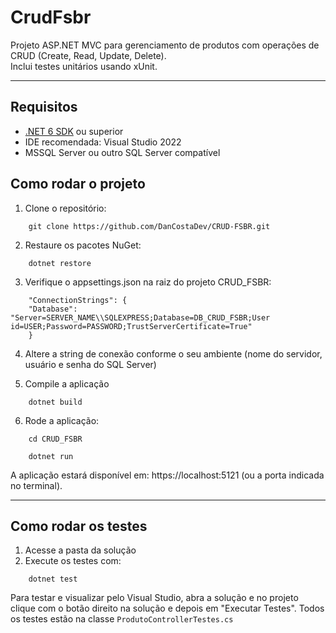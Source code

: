 # CrudFsbr

Projeto ASP.NET MVC para gerenciamento de produtos com operações de CRUD (Create, Read, Update, Delete).  
Inclui testes unitários usando xUnit.

---

## Requisitos

- [.NET 6 SDK](https://dotnet.microsoft.com/en-us/download/dotnet/6.0) ou superior
- IDE recomendada: Visual Studio 2022
- MSSQL Server ou outro SQL Server compatível

## Como rodar o projeto

1. Clone o repositório:
```
	git clone https://github.com/DanCostaDev/CRUD-FSBR.git
```
2. Restaure os pacotes NuGet:
```
	dotnet restore
```
3. Verifique o appsettings.json na raiz do projeto CRUD_FSBR:
```
	"ConnectionStrings": {
  	"Database": "Server=SERVER_NAME\\SQLEXPRESS;Database=DB_CRUD_FSBR;User id=USER;Password=PASSWORD;TrustServerCertificate=True"
	}
```
4. Altere a string de conexão conforme o seu ambiente (nome do servidor, usuário e senha do SQL Server)

5. Compile a aplicação
```
	dotnet build
```
6. Rode a aplicação:
```
	cd CRUD_FSBR
```
```
	dotnet run
```
A aplicação estará disponível em: https://localhost:5121 (ou a porta indicada no terminal).

---

## Como rodar os testes

1. Acesse a pasta da solução
2. Execute os testes com:
```
	dotnet test
```

Para testar e visualizar pelo Visual Studio, abra a solução e no projeto clique com o botão direito na solução e depois em "Executar Testes". Todos os testes estão na classe ```ProdutoControllerTestes.cs```